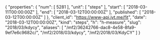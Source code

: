 {
  "properties": {
    "num": [
      5281
    ],
    "unit": [
      "steps"
    ],
    "start": [
      "2018-03-11T00:00:00Z"
    ],
    "end": [
      "2018-03-12T00:00:00Z"
    ],
    "published": [
      "2018-03-12T00:00:00Z"
    ]
  },
  "client_id": "https://www-api.jvt.me/fit",
  "date": "2018-03-12T00:00:00Z",
  "kind": "steps",
  "h": "h-measure",
  "slug": "2018/03/kdycy",
  "aliases": [
    "/mf2/36242766-dac8-4e58-8fa9-9ef7e6c9682c/",
    "/mf2/2018/03/kdycy",
    "/mf2/2018/03/KdyCY"
  ]
}
